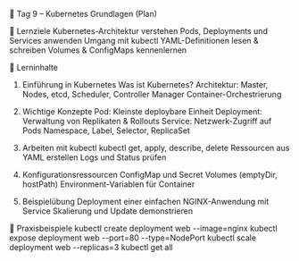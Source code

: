 📅 Tag 9 – Kubernetes Grundlagen (Plan)

🧠 Lernziele
Kubernetes-Architektur verstehen
Pods, Deployments und Services anwenden
Umgang mit kubectl
YAML-Definitionen lesen & schreiben
Volumes & ConfigMaps kennenlernen

📘 Lerninhalte
1. Einführung in Kubernetes
Was ist Kubernetes?
Architektur: Master, Nodes, etcd, Scheduler, Controller Manager
Container-Orchestrierung

2. Wichtige Konzepte
Pod: Kleinste deploybare Einheit
Deployment: Verwaltung von Replikaten & Rollouts
Service: Netzwerk-Zugriff auf Pods
Namespace, Label, Selector, ReplicaSet

3. Arbeiten mit kubectl
kubectl get, apply, describe, delete
Ressourcen aus YAML erstellen
Logs und Status prüfen

4. Konfigurationsressourcen
ConfigMap und Secret
Volumes (emptyDir, hostPath)
Environment-Variablen für Container

5. Beispielübung
Deployment einer einfachen NGINX-Anwendung mit Service
Skalierung und Update demonstrieren

🔧 Praxisbeispiele
kubectl create deployment web --image=nginx
kubectl expose deployment web --port=80 --type=NodePort
kubectl scale deployment web --replicas=3
kubectl get all

